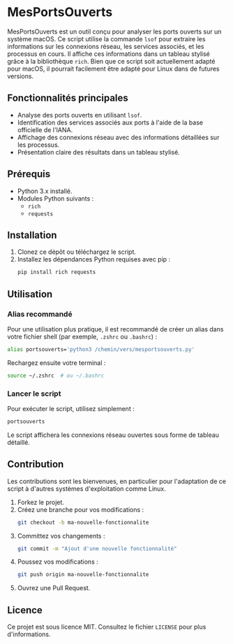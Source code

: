 # MesPortsOuverts

MesPortsOuverts est un outil conçu pour analyser les ports ouverts sur un système macOS. Ce script utilise la commande `lsof` pour extraire les informations sur les connexions réseau, les services associés, et les processus en cours. Il affiche ces informations dans un tableau stylisé grâce à la bibliothèque `rich`. Bien que ce script soit actuellement adapté pour macOS, il pourrait facilement être adapté pour Linux dans de futures versions.

## Fonctionnalités principales

- Analyse des ports ouverts en utilisant `lsof`.
- Identification des services associés aux ports à l'aide de la base officielle de l'IANA.
- Affichage des connexions réseau avec des informations détaillées sur les processus.
- Présentation claire des résultats dans un tableau stylisé.

## Prérequis

- Python 3.x installé.
- Modules Python suivants :
  - `rich`
  - `requests`

## Installation

1. Clonez ce dépôt ou téléchargez le script.
2. Installez les dépendances Python requises avec pip :
   ```bash
   pip install rich requests
   ```

## Utilisation

### Alias recommandé
Pour une utilisation plus pratique, il est recommandé de créer un alias dans votre fichier shell (par exemple, `.zshrc` ou `.bashrc`) :

```bash
alias portsouverts='python3 /chemin/vers/mesportsouverts.py'
```

Rechargez ensuite votre terminal :

```bash
source ~/.zshrc  # ou ~/.bashrc
```

### Lancer le script

Pour exécuter le script, utilisez simplement :

```bash
portsouverts
```

Le script affichera les connexions réseau ouvertes sous forme de tableau détaillé.

## Contribution

Les contributions sont les bienvenues, en particulier pour l'adaptation de ce script à d'autres systèmes d'exploitation comme Linux.

1. Forkez le projet.
2. Créez une branche pour vos modifications :
   ```bash
   git checkout -b ma-nouvelle-fonctionnalite
   ```
3. Committez vos changements :
   ```bash
   git commit -m "Ajout d'une nouvelle fonctionnalité"
   ```
4. Poussez vos modifications :
   ```bash
   git push origin ma-nouvelle-fonctionnalite
   ```
5. Ouvrez une Pull Request.

## Licence

Ce projet est sous licence MIT. Consultez le fichier `LICENSE` pour plus d'informations.

